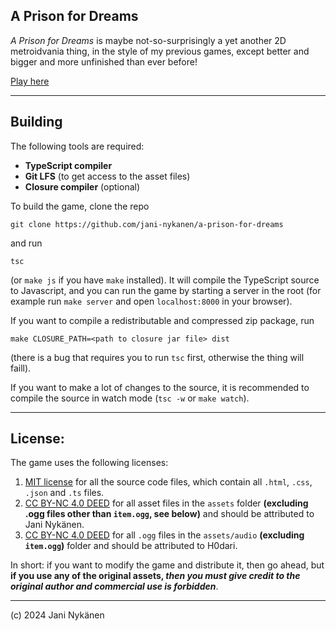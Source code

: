 ## A Prison for Dreams

*A Prison for Dreams* is maybe not-so-surprisingly a yet another 2D metroidvania thing, in the style of my previous games, except better and bigger and more unfinished than ever before!

[Play here](https://jani-nykanen.itch.io/a-prison-for-dreams?secret=OroEZ7JIPtbNggiN50o3q8A4t4)



-----


## Building

The following tools are required:
- **TypeScript compiler**
- **Git LFS** (to get access to the asset files)
- **Closure compiler** (optional)

To build the game, clone the repo
```
git clone https://github.com/jani-nykanen/a-prison-for-dreams
```
and run 
```
tsc
```
(or `make js` if you have `make` installed). It will compile the TypeScript source to Javascript, and you can run the game by starting a server in the root (for example run `make server` and open `localhost:8000` in your browser).

If you want to compile a redistributable and compressed zip package, run 
```
make CLOSURE_PATH=<path to closure jar file> dist 
```
(there is a bug that requires you to run `tsc` first, otherwise the thing will faill).

If you want to make a lot of changes to the source, it is recommended to compile the source in watch mode (`tsc -w` or `make watch`).

-----


## License:

The game uses the following licenses:
1. [MIT license](https://opensource.org/license/mit) for all the source code files, which contain all `.html`, `.css`, `.json` and `.ts` files.
2. [CC BY-NC 4.0 DEED](https://creativecommons.org/licenses/by-nc/4.0/deed.en) for all asset files in the `assets` folder **(excluding .ogg files other than `item.ogg`, see below)**  and should be attributed to Jani Nykänen.
3. [CC BY-NC 4.0 DEED](https://creativecommons.org/licenses/by-nc/4.0/deed.en) for all `.ogg` files in the `assets/audio` **(excluding `item.ogg`)** folder and should be attributed to H0dari.

In short: if you want to modify the game and distribute it, then go ahead, but **if you use any of the original assets, *then you must give credit to the original author and commercial use is forbidden***.

-----

(c) 2024 Jani Nykänen
